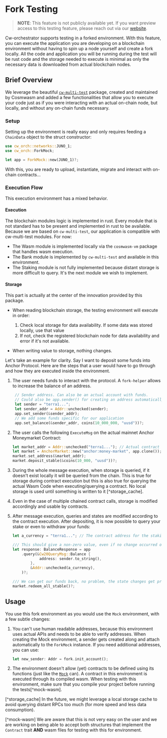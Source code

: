 # Fork Testing

> **NOTE**: This feature is not publicly available yet. If you want preview access to this testing feature, please reach out via our [website](https://abstract.money/).

Cw-orchestrator supports testing in a forked environment. With this feature, you can execute the application you are developing on a blockchain environment without having to spin up a node yourself and create a fork locally. All the code and application you will be running during the test will be rust code and the storage needed to execute is minimal as only the necessary data is downloaded from actual blockchain nodes.

## Brief Overview

We leverage the beautiful [`cw-multi-test`](https://github.com/CosmWasm/cw-multi-test/) package, created and maintained by Cosmwasm and added a few functionalities that allow you to execute your code just as if you were interacting with an actual on-chain node, but locally, and without any on-chain funds necessary.

### Setup

Setting up the environment is really easy and only requires feeding a `ChainData` object to the struct constructor:

```rust
use cw_orch::networks::JUNO_1;
use cw_orch::ForkMock;

let app = ForkMock::new(JUNO_1)?;
```

With this, you are ready to upload, instantiate, migrate and interact with on-chain contracts...

### Execution Flow

This execution environment has a mixed behavior.

#### Execution

The blockchain modules logic is implemented in rust. Every module that is not standard has to be present and implemented in rust to be available. Because we are based on `cw-multi-test`, our application is compatible with cw-multi-test modules. For now:

- The Wasm module is implemented locally via the `cosmwasm-vm` package that handles wasm execution.
- The Bank module is implemented by `cw-multi-test` and available in this environment.
- The Staking module is not fully implemented because distant storage is more difficult to query. It's the next module we wish to implement.

#### Storage

This part is actually at the center of the innovation provided by this package.

- When reading blockchain storage, the testing environment will execute in order:
  1. Check local storage for data availability. If some data was stored locally, use that value
  2. If not, check the registered blockchain node for data availability and error if it's not available.

- When writing value to storage, nothing changes.

Let's take an example for clarity. Say I want to deposit some funds into Anchor Protocol. Here are the steps that a user would have to go through and how they are executed inside the environment.

1. The user needs funds to interact with the protocol. A `fork-helper` allows to increase the balance of an address.

   ```rust
    // Sender address. Can also be an actual account with funds.
    // Could also be app.sender() for creating an address automatically.
    let sender = "terra1..."; 
    let sender_addr = Addr::unchecked(sender);
    app.set_sender(&sender_addr);
    // We add some funds specific for our application
    app.set_balance(&sender_addr, coins(10_000_000, "uusd"))?;
   ```

2. The user calls the following `ExecuteMsg` on the actual mainnet Anchor Moneymarket Contract:

    ```rust
    let market_addr = Addr::unchecked("terra1..."); // Actual contract address of the Anchor deployment.
    let market = AnchorMarket::new("anchor:money-market", app.clone());
    market.set_address(&market_addr);
    market.deposit_stable(&coins(10_000, "uusd"))?;
    ```

3. During the whole message execution, when storage is queried, if it doesn't exist locally it will be queried from the chain. This is true for storage during contract execution but this is also true for querying the actual Wasm Code when executing/querying a contract. No local storage is used until something is written to it [^storage_cache].
4. Even in the case of multiple chained contract calls, storage is modified accordingly and usable by contracts.
5. After message execution, queries and states are modified according to the contract execution. After depositing, it is now possible to query your stake or even to withdraw your funds:

    ```rust
    let a_currency = "terra1..."; // The contract address for the staking receipt

    /// This should give a non-zero value, even if no change occurred on the actual mainnet state
    let response: BalanceResponse = app
        .query(&Cw20QueryMsg::Balance {
                address: sender.to_string(),
            },
            &Addr::unchecked(a_currency),
        )?;

    /// We can get our funds back, no problem, the state changes get propagated as well locally
    market.redeem_all_stable()?;
    ```

## Usage

You use this fork environment as you would use the `Mock` environment, with a few subtle changes:

1. You can't use human readable addresses, because this environment uses actual APIs and needs to be able to verify addresses. When creating the Mock environment, a sender gets created along and attach automatically to the `ForkMock` instance. If you need additional addresses, you can use:

    ```rust
    let new_sender: Addr = fork.init_account();
    ```

2. The environment doesn't allow (yet) contracts to be defined using its functions (just like the [`Mock`](./cw-multi-test.md) can). A contract in this environment is executed through its compiled wasm. When testing with this environment, make sure that you compile your project before running the tests[^mock-wasm].

[^storage_cache] In the future, we might leverage a local storage cache to avoid querying distant RPCs too much (for more speed and less data consumption).

[^mock-wasm] We are aware that this is not very easy on the user and we are working on being able to accept both structures that implement the `Contract` trait **AND** wasm files for testing with this for environment.
